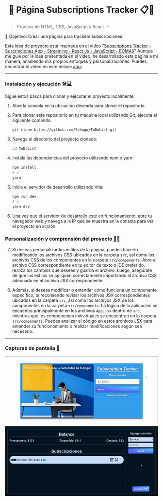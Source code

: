 <h1 align='center'>🌟 Página Subscriptions Tracker  📋🌟</h1>

> Practica de HTML, CSS, JavaScript y React. ✨

🎯 Objetivo: Crear una página para trackear subscripciones.

Esta idea de proyecto está inspirada en el video "[Subscriptions Tracker - Suscripciones App - Streaming - React Js - JavaScript - ECMA6](https://www.youtube.com/@blackcode2)"
Aunque me guié por la idea presentada en el video, he desarrollado esta página a mi manera, añadiendo mis propios enfoques y personalizaciones. Puedes encontrar el video en este enlace [aquí](https://youtu.be/ermKvCAtiKA?si=U8vqK_Svsx4hMTu3 "Click aquí").

------------

### Instalación y ejecución 🛠️💻

Sigue estos pasos para clonar y ejecutar el proyecto localmente:

1. Abre la consola en la ubicación deseada para clonar el repositorio.

2. Para clonar este repositorio en tu máquina local utilizando Git, ejecuta el siguiente comando:

    ```bash
    git clone https://github.com/Schugu/ToDoList.git
    ```

3. Navega al directorio del proyecto clonado:

    ```bash
    cd ToDoList
    ```

4. Instala las dependencias del proyecto utilizando npm o yarn:

    ```bash
    npm install
    # o
    yarn
    ```

5. Inicia el servidor de desarrollo utilizando Vite:

    ```bash
    npm run dev
    # o
    yarn dev
    ```

6. Una vez que el servidor de desarrollo esté en funcionamiento, abre tu navegador web y navega a la IP que se muestra en la consola para ver el proyecto en acción.

### Personalización y comprensión del proyecto 🎨🧠

7. Si deseas personalizar los estilos de la página, puedes hacerlo modificando los archivos CSS ubicados en la carpeta `src`, así como los archivos CSS de los componentes en la carpeta `src/components`. Abre el archivo CSS correspondiente en tu editor de texto o IDE preferido, realiza los cambios que desees y guarda el archivo. Luego, asegúrate de que los estilos se apliquen correctamente importando el archivo CSS adecuado en el archivo JSX correspondiente.

8. Además, si deseas modificar o entender cómo funciona un componente específico, te recomiendo revisar los archivos JSX correspondientes ubicados en la carpeta `src`, así como los archivos JSX de los componentes en la carpeta `src/components`. La lógica de la aplicación se encuentra principalmente en los archivos `App.jsx` dentro de `src`, mientras que los componentes individuales se encuentran en la carpeta `src/components`. Puedes analizar el código en estos archivos JSX para entender su funcionamiento o realizar modificaciones según sea necesario.


------------

### Capturas de pantalla 📸
<img src='public/GifDePantalla1.gif' alt='GifDePantalla1'>
<img src='public/GifDePantalla2.gif' alt='GifDePantalla2'>



